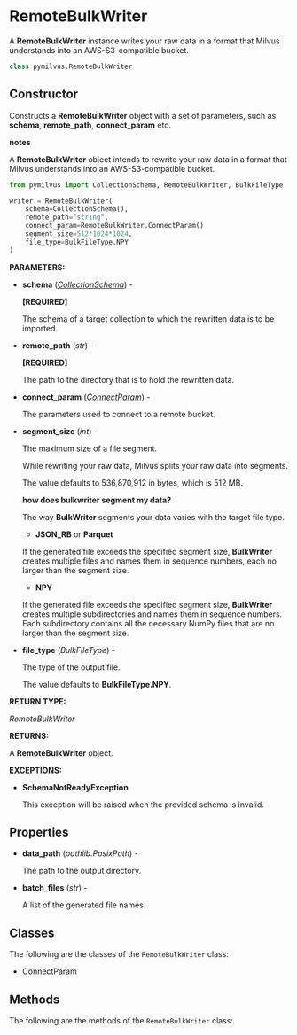 # RemoteBulkWriter

A **RemoteBulkWriter** instance writes your raw data in a format that Milvus understands into an AWS-S3-compatible bucket.

```python
class pymilvus.RemoteBulkWriter
```

## Constructor

Constructs a **RemoteBulkWriter** object with a set of parameters, such as **schema**, **remote_path**, **connect_param** etc.

<div class="admonition note">

<p><b>notes</b></p>

<p>A <strong>RemoteBulkWriter</strong> object intends to rewrite your raw data in a format that Milvus understands into an AWS-S3-compatible bucket.</p>

</div>

```python
from pymilvus import CollectionSchema, RemoteBulkWriter, BulkFileType

writer = RemoteBulkWriter(
    schema=CollectionSchema(),
    remote_path="string",
    connect_param=RemoteBulkWriter.ConnectParam()
    segment_size=512*1024*1024,
    file_type=BulkFileType.NPY
)
```

**PARAMETERS:**

- **schema** (*[CollectionSchema](../../ORM/CollectionSchema/CollectionSchema.md)*) -

    **[REQUIRED]**

    The schema of a target collection to which the rewritten data is to be imported.

- **remote_path** (*str*) -

    **[REQUIRED]**

    The path to the directory that is to hold the rewritten data.

- **connect_param** (*[ConnectParam](S3ConnectParam.md)*) -

    The parameters used to connect to a remote bucket.

- **segment_size** (*int*) -

    The maximum size of a file segment.

    While rewriting your raw data, Milvus splits your raw data into segments.

    The value defaults to 536,870,912 in bytes, which is 512 MB.

    <div class="admonition note">

    <p><b>how does bulkwriter segment my data?</b></p>

    <p>The way <strong>BulkWriter</strong> segments your data varies with the target file type.</p>
    <ul>
    <li><strong>JSON_RB</strong> or <strong>Parquet</strong></li>
    </ul>
    <p>If the generated file exceeds the specified segment size, <strong>BulkWriter</strong> creates multiple files and names them in sequence numbers, each no larger than the segment size.</p>
    <ul>
    <li><strong>NPY</strong></li>
    </ul>
    <p>If the generated file exceeds the specified segment size, <strong>BulkWriter</strong> creates multiple subdirectories and names them in sequence numbers. Each subdirectory contains all the necessary NumPy files that are no larger than the segment size.</p>

    </div>

- **file_type** (*BulkFileType*) -

    The type of the output file.

    The value defaults to **BulkFileType.NPY**. 

**RETURN TYPE:**

*RemoteBulkWriter*

**RETURNS:**

A **RemoteBulkWriter** object.

**EXCEPTIONS:**

- **SchemaNotReadyException**

    This exception will be raised when the provided schema is invalid.

## Properties

- **data_path** (*pathlib.PosixPath*) -

    The path to the output directory.

- **batch_files** (*str*) -

    A list of the generated file names.

## Classes

The following are the classes of the `RemoteBulkWriter` class:

- ConnectParam

## Methods

The following are the methods of the `RemoteBulkWriter` class: